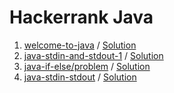 # Hackerrank Java

1. [welcome-to-java](https://www.hackerrank.com/challenges/welcome-to-java/problem?isFullScreen=true) / [Solution](Welcome-to-java/Solution/src/Main.java)
2. [java-stdin-and-stdout-1](https://www.hackerrank.com/challenges/java-stdin-and-stdout-1/problem?isFullScreen=true) / [Solution](java-stdin-and-stdout-1/src/Main.java)
3. [java-if-else/problem](https://www.hackerrank.com/challenges/java-if-else/problem?isFullScreen=true) / [Solution](java-if-else/src/Main.java)
4. [java-stdin-stdout](https://www.hackerrank.com/challenges/java-stdin-stdout/problem?isFullScreen=true) / [Solution](java-stdin-stdout/src/Main.java)



